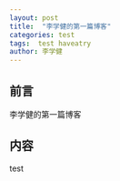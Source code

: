 ```yaml
---
layout: post
title:  "李学健的第一篇博客"
categories: test
tags:  test haveatry  
author: 李学健
---
```




## 前言

李学健的第一篇博客

## 内容

test








